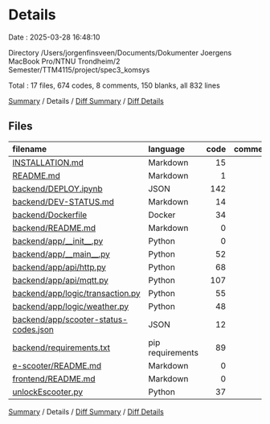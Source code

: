 # Details

Date : 2025-03-28 16:48:10

Directory /Users/jorgenfinsveen/Documents/Dokumenter  Joergens MacBook Pro/NTNU Trondheim/2 Semester/TTM4115/project/spec3_komsys

Total : 17 files,  674 codes, 8 comments, 150 blanks, all 832 lines

[Summary](results.md) / Details / [Diff Summary](diff.md) / [Diff Details](diff-details.md)

## Files
| filename | language | code | comment | blank | total |
| :--- | :--- | ---: | ---: | ---: | ---: |
| [INSTALLATION.md](/INSTALLATION.md) | Markdown | 15 | 0 | 7 | 22 |
| [README.md](/README.md) | Markdown | 1 | 0 | 0 | 1 |
| [backend/DEPLOY.ipynb](/backend/DEPLOY.ipynb) | JSON | 142 | 0 | 1 | 143 |
| [backend/DEV-STATUS.md](/backend/DEV-STATUS.md) | Markdown | 14 | 0 | 4 | 18 |
| [backend/Dockerfile](/backend/Dockerfile) | Docker | 34 | 8 | 18 | 60 |
| [backend/README.md](/backend/README.md) | Markdown | 0 | 0 | 1 | 1 |
| [backend/app/\_\_init\_\_.py](/backend/app/__init__.py) | Python | 0 | 0 | 1 | 1 |
| [backend/app/\_\_main\_\_.py](/backend/app/__main__.py) | Python | 52 | 0 | 19 | 71 |
| [backend/app/api/http.py](/backend/app/api/http.py) | Python | 68 | 0 | 22 | 90 |
| [backend/app/api/mqtt.py](/backend/app/api/mqtt.py) | Python | 107 | 0 | 29 | 136 |
| [backend/app/logic/transaction.py](/backend/app/logic/transaction.py) | Python | 55 | 0 | 17 | 72 |
| [backend/app/logic/weather.py](/backend/app/logic/weather.py) | Python | 48 | 0 | 14 | 62 |
| [backend/app/scooter-status-codes.json](/backend/app/scooter-status-codes.json) | JSON | 12 | 0 | 1 | 13 |
| [backend/requirements.txt](/backend/requirements.txt) | pip requirements | 89 | 0 | 0 | 89 |
| [e-scooter/README.md](/e-scooter/README.md) | Markdown | 0 | 0 | 1 | 1 |
| [frontend/README.md](/frontend/README.md) | Markdown | 0 | 0 | 1 | 1 |
| [unlockEscooter.py](/unlockEscooter.py) | Python | 37 | 0 | 14 | 51 |

[Summary](results.md) / Details / [Diff Summary](diff.md) / [Diff Details](diff-details.md)